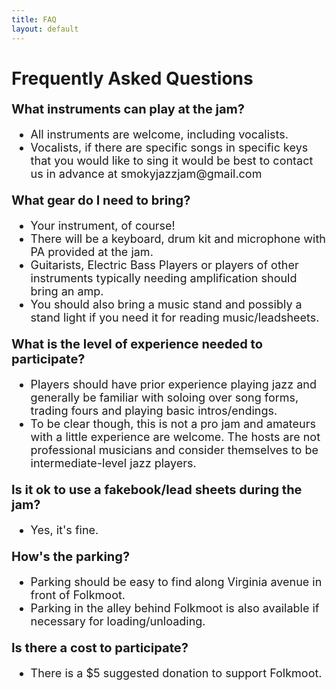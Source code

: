 ```yaml
---
title: FAQ
layout: default
---
```

<style>
.faq-content {
  max-width: 800px;
  margin: 0 auto;
}
.faq-question {
  font-size: 20px;
  margin-top: 20px;
  margin-bottom: 10px;
}
.faq-answer {
  font-size: 18px;
  margin-bottom: 15px;
}
</style>

<div class="faq-content">
  <h1><strong>Frequently Asked Questions</strong></h1>

  <h3 class="faq-question"><strong>What instruments can play at the jam?</strong></h3>
  <ul class="faq-answer">
    <li>All instruments are welcome, including vocalists.</li>
    <li>Vocalists, if there are specific songs in specific keys that you would like to sing it would be best to contact us in advance at smokyjazzjam@gmail.com</li>
  </ul>

  <h3 class="faq-question"><strong>What gear do I need to bring?</strong></h3>
  <ul class="faq-answer">
    <li>Your instrument, of course!</li>
    <li>There will be a keyboard, drum kit and microphone with PA provided at the jam.</li>
    <li>Guitarists, Electric Bass Players or players of other instruments typically needing amplification should bring an amp.</li>
    <li>You should also bring a music stand and possibly a stand light if you need it for reading music/leadsheets.</li>
  </ul>

  <h3 class="faq-question"><strong>What is the level of experience needed to participate?</strong></h3>
  <ul class="faq-answer">
    <li> Players should have prior experience playing jazz and generally be familiar with soloing over song forms, trading fours and playing basic intros/endings.</li> 
    <li> To be clear though, this is not a pro jam and amateurs with a little experience are welcome. The hosts are not professional musicians and consider themselves to be intermediate-level jazz players.</li>
  </ul>

  <h3 class="faq-question"><strong>Is it ok to use a fakebook/lead sheets during the jam?</strong></h3>
  <ul class="faq-answer">
    <li>Yes, it's fine.</li>
  </ul>

  <h3 class="faq-question"><strong>How's the parking?</strong></h3>
  <ul class="faq-answer">
    <li>Parking should be easy to find along Virginia avenue in front of Folkmoot.</li>
    <li>Parking in the alley behind Folkmoot is also available if necessary for loading/unloading.</li>
  </ul>

  <h3 class="faq-question"><strong>Is there a cost to participate?</strong></h3>
  <ul class="faq-answer">
    <li>There is a $5 suggested donation to support Folkmoot.</li>
  </ul>
</div>


